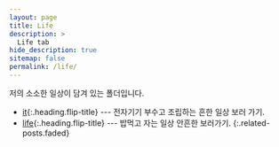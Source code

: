 ```yaml
---
layout: page
title: Life
description: >
  Life tab
hide_description: true
sitemap: false
permalink: /life/
---
```


저의 소소한 일상이 담겨 있는 폴더입니다.

* [it]{:.heading.flip-title} --- 전자기기 부수고 조립하는 흔한 일상 보러 가기.
* [life]{:.heading.flip-title} --- 밥먹고 자는 일상 안흔한 보러가기.
{:.related-posts.faded}

[it]: it/
[life]: life/